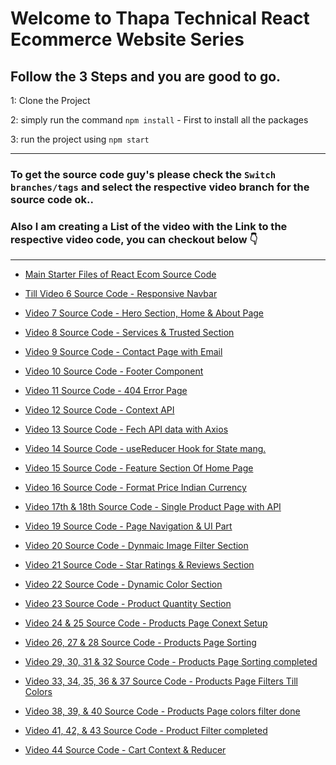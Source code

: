 # Welcome to Thapa Technical React Ecommerce Website Series

## Follow the 3 Steps and you are good to go. 

1: Clone the Project 

2: simply run the command    `npm install`  - First to install all the packages
   
3: run the project using   `npm start`
   
   ------------ 
   
###  To get the source code guy's please check the `Switch branches/tags` and select the respective video branch for the source code ok.. 

### Also I am creating a List of the video with the Link to the respective video code, you can checkout below 👇  

------------ 

- [Main Starter Files of React Ecom Source Code](https://github.com/thapatechnical/thapareactecom/blob/main/README.md)

- [Till Video 6 Source Code - Responsive Navbar](https://github.com/thapatechnical/thapareactecom/tree/react_ecom_navbar_v6) 

- [Video 7 Source Code - Hero Section, Home & About Page](https://github.com/thapatechnical/thapareactecom/blob/react_ecom_HomeAboutPage_v7/src/components/HeroSection.js) 

- [Video 8 Source Code - Services & Trusted Section](https://github.com/thapatechnical/thapareactecom/tree/service_trusted_sec_v8) 

- [Video 9 Source Code - Contact Page with Email](https://github.com/thapatechnical/thapareactecom/tree/ecom_contact_v9)

- [Video 10 Source Code - Footer Component](https://github.com/thapatechnical/thapareactecom/tree/ecom_footer_v10)

- [Video 11 Source Code - 404 Error Page ](https://github.com/thapatechnical/thapareactecom/tree/ecom_errorpage_v11)

- [Video 12 Source Code - Context API ](https://github.com/thapatechnical/thapareactecom/tree/ecom_productContext_v12)

- [Video 13 Source Code - Fech API data with Axios ](https://github.com/thapatechnical/thapareactecom/tree/ecom_apiAxious_v13)

- [Video 14 Source Code - useReducer Hook for State mang. ](https://github.com/thapatechnical/thapareactecom/tree/ecom_productReducer_v14)

- [Video 15 Source Code - Feature Section Of Home Page ](https://github.com/thapatechnical/thapareactecom/tree/ecom_featureSec_v15)

- [Video 16 Source Code - Format Price Indian Currency ](https://github.com/thapatechnical/thapareactecom/tree/ecom_formatPrice_v16)

- [Video 17th & 18th Source Code - Single Product Page with API  ](https://github.com/thapatechnical/thapareactecom/tree/ecom_singleProduct_Context_v17)

- [Video 19 Source Code - Page Navigation & UI Part  ](https://github.com/thapatechnical/thapareactecom/tree/ecom_pagenavigation_v19)

- [Video 20 Source Code - Dynmaic Image Filter Section   ](https://github.com/thapatechnical/thapareactecom/tree/ecom_dynamicImage_v20)

- [Video 21 Source Code - Star Ratings & Reviews Section   ](https://github.com/thapatechnical/thapareactecom/tree/ecom_starratings_v21)

- [Video 22 Source Code - Dynamic Color Section   ](https://github.com/thapatechnical/thapareactecom/tree/ecom_color_cart_v22)

- [Video 23 Source Code - Product Quantity Section   ](https://github.com/thapatechnical/thapareactecom/tree/ecom_color_cart_v22)

- [Video 24 & 25 Source Code - Products Page Conext Setup  ](https://github.com/thapatechnical/thapareactecom/tree/ecom_gridlist_v26)

- [Video 26, 27 & 28 Source Code - Products Page Sorting  ](https://github.com/thapatechnical/thapareactecom/tree/ecom_sorting_dropdown)

- [Video 29, 30, 31 & 32 Source Code - Products Page Sorting completed ](https://github.com/thapatechnical/thapareactecom/tree/ecom_sorting_simplified_v32)

- [Video 33, 34, 35, 36 & 37 Source Code - Products Page Filters Till Colors ](https://github.com/thapatechnical/thapareactecom/tree/ecom_colorsfilter_v37)

- [Video 38, 39, & 40 Source Code - Products Page colors filter done ](https://github.com/thapatechnical/thapareactecom/tree/ecom_colorsAll_v40)

- [Video 41, 42, & 43 Source Code - Product Filter completed ](https://github.com/thapatechnical/thapareactecom/tree/ecom_cart_remove_v47)

- [Video 44 Source Code - Cart Context & Reducer ](https://github.com/thapatechnical/thapareactecom/tree/ecom_cart_remove_v47)













